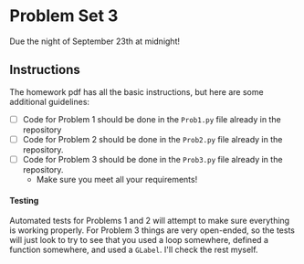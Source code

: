 # Problem Set 3

Due the night of September 23th at midnight!

## Instructions
The homework pdf has all the basic instructions, but here are some additional guidelines:
 - [ ] Code for Problem 1 should be done in the `Prob1.py` file already in the repository
 - [ ] Code for Problem 2 should be done in the `Prob2.py` file already in the repository. 
 - [ ] Code for Problem 3 should be done in the `Prob3.py` file already in the repository. 
 	- Make sure you meet all your requirements!

#### Testing
Automated tests for Problems 1 and 2 will attempt to make sure everything is working properly. For Problem 3 things are very open-ended, so the tests will just look to try to see that you used a loop somewhere, defined a function somewhere, and used a `GLabel`. I'll check the rest myself.
